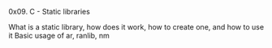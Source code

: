 
0x09. C - Static libraries

What is a static library, how does it work, how to create one, and how to use it
Basic usage of ar, ranlib, nm

